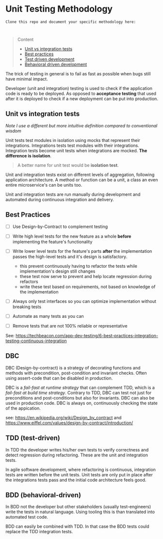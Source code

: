 # Unit Testing Methodology

```
Clone this repo and document your specific methodology here:



```
> Content
> - [Unit vs integration tests](#unit-vs-integration-tests)
> - [Best practices](#best-practices)
> - [Test driven development](#tdd-test-driven)
> - [Behavioral driven development](#bdd-behavioral-driven)

The trick of testing in general is to fail as fast as possible when bugs still have minimal impact.

Developer (unit and integration) testing is used to check if the application code is ready to be deployed. 
As opposed to **acceptance testing** that used after it is deployed to check if a new deployment can be put into production.

## Unit vs integration tests

*Note I use a different but more intuitive definition compared to conventional wisdom*

Unit tests test modules in isolation using mocks that represent their integrations.
Integrations tests test modules with their integrations.
Integration tests become unit tests when integrations are mocked.
**The difference is isolation**. 

> A better name for unit test would be **isolation test**.

Unit and integration tests exist on different levels of aggregation, following application architecture.
A method or function can be a unit, a class an even entire microservice's can be units too.

Unit and integration tests are run manually during development and automated during continuous integration and delivery.

## Best Practices

- [ ] Use Design-by-Contract to complement testing


- [ ] Write high level tests for the new feature as a whole **before** implementing the feature's functionality


- [ ] Write lower level tests for the feature's parts **after** the implementation passes the high-level tests and it's design is satisfactory. 
   - this prevent continuously having to refactor the tests while implementation's design still changes
   - these test now serve to prevent and help locate regression during refactors
   - write these test based on requirements, not based on knowledge of the implementation


- [ ] Always only test interfaces so you can optimize implementation without breaking tests


- [ ] Automate as many tests as you can


- [ ] Remove tests that are not 100% reliable or representative


See: https://techbeacon.com/app-dev-testing/6-best-practices-integration-testing-continuous-integration 

## DBC

DBC (Design-by-contract) is a strategy of decorating functions and methods with precondition, post-condition and invariant checks.
Often using assert-code that can be disabled in production.

DBC is a *fail-fast at runtime strategy* that can complement TDD, which is a *fail-fast at build time strategy*.
Contrary to TDD, DBC can test not just for preconditions and post-conditions but also for invariants. DBC can also be used in production code. DBC is always on, continuously checking the state of the appication.

see: https://en.wikipedia.org/wiki/Design_by_contract and https://www.eiffel.com/values/design-by-contract/introduction/

## TDD (test-driven)

In TDD the developer writes his/her own tests to verify correctness and detect regression during refactoring.
These are the unit and integration tests.

In agile software development, where refactoring is continuous, integration tests are written before the unit tests.
Unit tests are only put in place after the integrations tests pass and the initial code architecture feels good.

## BDD (behavioral-driven)
 
In BDD not the developer but other stakeholders (usually test-engineers) write the tests in natural language.
Using tooling this is than translated into automated test code.

BDD can easily be combined with TDD. In that case the BDD tests could replace the TDD integration tests. 


